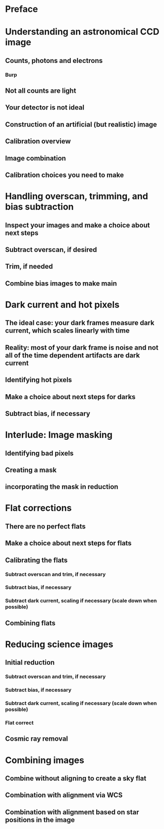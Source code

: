 # Preface

# Understanding an astronomical CCD image

## Counts, photons and electrons
### Burp
## Not all counts are light
## Your detector is not ideal
## Construction of an artificial (but realistic) image
## Calibration overview
## Image combination
## Calibration choices you need to make

# Handling overscan, trimming, and bias subtraction

## Inspect your images and make a choice about next steps
## Subtract overscan, if desired
## Trim, if needed
## Combine bias images to make main

# Dark current and hot pixels

## The ideal case: your dark frames measure dark current, which scales linearly with time
## Reality: most of your dark frame is noise and not all of the time dependent artifacts are dark current
## Identifying hot pixels
## Make a choice about next steps for darks
## Subtract bias, if necessary

# Interlude: Image masking
## Identifying bad pixels
## Creating a mask
## incorporating the mask in reduction

# Flat corrections
## There are no perfect flats
## Make a choice about next steps for flats
## Calibrating the flats
### Subtract overscan and trim, if necessary
### Subtract bias, if necessary
### Subtract dark current, scaling if necessary (scale down when possible)
## Combining flats

# Reducing science images
## Initial reduction
### Subtract overscan and trim, if necessary
### Subtract bias, if necessary
### Subtract dark current, scaling if necessary (scale down when possible)
### Flat correct
## Cosmic ray removal

# Combining images
## Combine without aligning to create a sky flat
## Combination with alignment via WCS
## Combination with alignment based on star positions in the image


